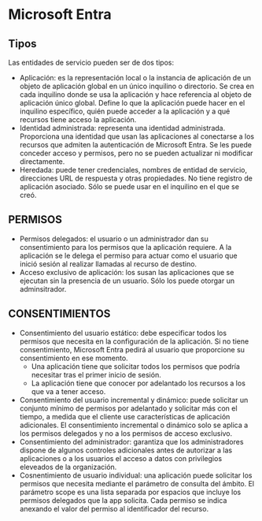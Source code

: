# Microsoft Entra

## Tipos

Las entidades de servicio pueden ser de dos tipos: 
+ Aplicación: es la representación local o la instancia de aplicación de un objeto de aplicación global en un único inquilino o directorio. Se crea en cada inquilino donde se usa la aplicación y hace referencia al objeto de aplicación único global. Define lo que la aplicación puede hacer en el inquilino específico, quién puede acceder a la aplicación y a qué recursos tiene acceso la aplicación.
+ Identidad administrada: representa una identidad administrada. Proporciona una identidad que usan las aplicaciones al conectarse a los recursos que admiten la autenticación de Microsoft Entra. Se les puede conceder acceso y permisos, pero no se pueden actualizar ni modificar directamente.
+ Heredada: puede tener credenciales, nombres de entidad de servicio, direcciones URL de respuesta y otras propiedades. No tiene registro de aplicación asociado. Sólo se puede usar en el inquilino en el que se creó.

## PERMISOS

+ Permisos delegados: el usuario o un administrador dan su consentimiento para los permisos que la aplicación requiere. A la aplicación se le delega el permiso para actuar como el usuario que inició sesión al realizar llamadas al recurso de destino.
+ Acceso exclusivo de aplicación: los susan las aplicaciones que se ejecutan sin la presencia de un usuario. Sólo los puede otorgar un adminsitrador.

## CONSENTIMIENTOS

+ Consentimiento del usuario estático: debe especificar todos los permisos que necesita en la configuración de la aplicación. Si no tiene consentimiento, Microsoft Entra pedirá al usuario que proporcione su consentimiento en ese momento.
    + Una aplicación tiene que solicitar todos los permisos que podría necesitar tras el primer inicio de sesión. 
    + La aplicación tiene que conocer por adelantado los recursos a los que va a tener acceso.
+ Consentimiento del usuario incremental y dinámico: puede solicitar un conjunto mínimo de permisos por adelantado y solicitar más con el tiempo, a medida que el cliente use características de aplicación adicionales. El consentimiento incremental o dinámico solo se aplica a los permisos delegados y no a los permisos de acceso exclusivo.
+ Consentimiento del administrador: garantiza que los administradores dispone de algunos controles adicionales antes de autorizar a las aplicaciones o a los usuarios el acceso a datos con privilegios eleveados de la organización. 
+ Cosnentimiento de usuario individual: una aplicación puede solicitar los permisos que necesita mediante el parámetro de consulta del ámbito. El parámetro scope es una lista separada por espacios que incluye los permisos delegados que la app solicita. Cada permiso se indica anexando el valor del permiso al identificador del recurso. 

